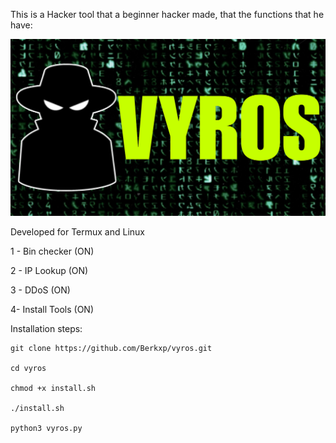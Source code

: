 This is a Hacker tool that a beginner hacker made, that the functions that he have:

![Banner](https://github.com/Berkxp/vyros/blob/main/imgs/Picsart_25-04-15_18-05-59-614.jpg?raw=true)

Developed for Termux and Linux

1 - Bin checker (ON)

2 - IP Lookup (ON)

3 - DDoS (ON)

4- Install Tools (ON)

Installation steps:

```
git clone https://github.com/Berkxp/vyros.git

cd vyros

chmod +x install.sh

./install.sh

python3 vyros.py

```
